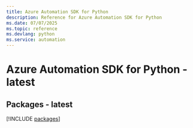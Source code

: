 ```yaml
---
title: Azure Automation SDK for Python
description: Reference for Azure Automation SDK for Python
ms.date: 07/07/2025
ms.topic: reference
ms.devlang: python
ms.service: automation
---
```

# Azure Automation SDK for Python - latest
## Packages - latest
[!INCLUDE [packages](automation-index.md)]